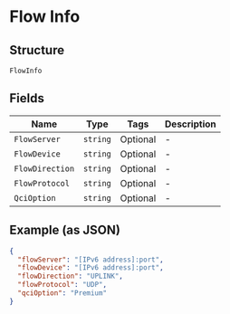
# Flow Info

## Structure

`FlowInfo`

## Fields

| Name | Type | Tags | Description |
|  --- | --- | --- | --- |
| `FlowServer` | `string` | Optional | - |
| `FlowDevice` | `string` | Optional | - |
| `FlowDirection` | `string` | Optional | - |
| `FlowProtocol` | `string` | Optional | - |
| `QciOption` | `string` | Optional | - |

## Example (as JSON)

```json
{
  "flowServer": "[IPv6 address]:port",
  "flowDevice": "[IPv6 address]:port",
  "flowDirection": "UPLINK",
  "flowProtocol": "UDP",
  "qciOption": "Premium"
}
```

